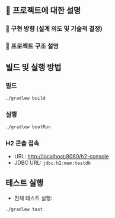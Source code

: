 ## 📌 프로젝트에 대한 설명

### 🚩 구현 방향 (설계 의도 및 기술적 결정)

### 🚩 프로젝트 구조 설명

## 빌드 및 실행 방법

### 빌드
```bash
./gradlew build
```

### 실행
```bash
./gradlew bootRun
```

### H2 콘솔 접속

- URL: [http://localhost:8080/h2-console](http://localhost:8080/h2-console)
- JDBC URL: `jdbc:h2:mem:testdb`


## 테스트 실행

- 전체 테스트 실행:
```bash
./gradlew test
```